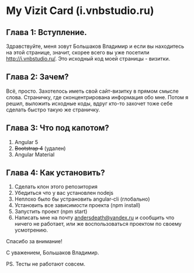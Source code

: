 # My Vizit Card (i.vnbstudio.ru)

## Глава 1: Вступление.

Здравствуйте, меня зовут Большаков Владимир и если вы находитесь на этой странице, значит, скорее всего вы уже посетили http://i.vnbstudio.ru/. Это исходный код моей страницы - визитки.

## Глава 2: Зачем?

Всё, просто. Захотелось иметь свой сайт-визитку в прямом смысле слова. Страничку, где сконцентрирована информация обо мне. Потом я решил, выложить исходные коды, вдруг кто-то захочет тоже себе сделать быстро такую же страничку. 

## Глава 3: Что под капотом?

1. Angular 5
2. ~~Bootstrap 4~~ (удален)
3. Angular Material

## Глава 4: Как установить?

1. Сделать клон этого репозитория
2. Убедиться что у вас установлен nodejs
3. Неплохо было бы устрановить angular-cli (глобально)
4. Установить все зависимости проекта (npm install)
5. Запустить проект (npm start)
6. Написать мне на почту andersdeath@yandex.ru и сообщить что ничего не работает, или же воспользоваться проектом по своему усмотрению.

Спасибо за внимание!

С уважением, Большаков Владимир.

PS. Тесты не работают совсем.
